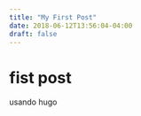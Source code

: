 ```yaml
---
title: "My First Post"
date: 2018-06-12T13:56:04-04:00
draft: false
---
```


# fist post

usando hugo
